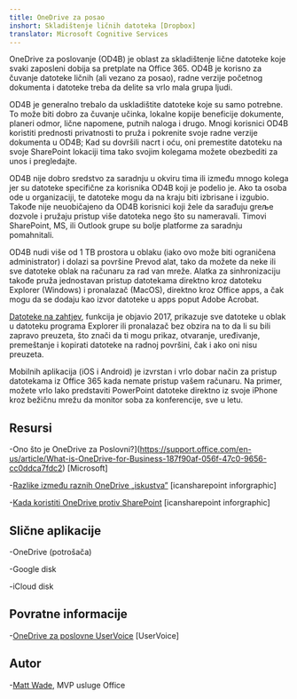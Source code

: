 ```yaml
---
title: OneDrive za posao
inshort: Skladištenje ličnih datoteka [Dropbox]
translator: Microsoft Cognitive Services
---
```



OneDrive za poslovanje (OD4B) je oblast za skladištenje lične datoteke koje svaki zaposleni dobija sa pretplate na Office 365. OD4B je korisno za čuvanje datoteke ličnih (ali vezano za posao), radne verzije početnog dokumenta i datoteke treba da delite sa vrlo mala grupa ljudi.

OD4B je generalno trebalo da uskladištite datoteke koje su samo potrebne. To može biti dobro za čuvanje učinka, lokalne kopije beneficije dokumente, planeri odmor, lične napomene, putnih naloga i drugo. Mnogi korisnici OD4B koristiti prednosti privatnosti to pruža i pokrenite svoje radne verzije dokumenta u OD4B; Kad su dovršili nacrt i oću, oni premestite datoteku na svoje SharePoint lokaciji tima tako svojim kolegama možete obezbediti za unos i pregledajte.

OD4B nije dobro sredstvo za saradnju u okviru tima ili između mnogo kolega jer su datoteke specifične za korisnika OD4B koji je podelio je. Ako ta osoba ode u organizaciji, te datoteke mogu da na kraju biti izbrisane i izgubio. Takođe nije neuobičajeno da OD4B korisnici koji žele da sarađuju greљe dozvole i pružaju pristup više datoteka nego što su nameravali. Timovi SharePoint, MS, ili Outlook grupe su bolje platforme za saradnju pomahnitali.

OD4B nudi više od 1 TB prostora u oblaku (iako ovo može biti ograničena administrator) i dolazi sa površine Prevod alat, tako da možete da neke ili sve datoteke oblak na računaru za rad van mreže. Alatka za sinhronizaciju takođe pruža jednostavan pristup datotekama direktno kroz datoteku Explorer (Windows) i pronalazač (MacOS), direktno kroz Office apps, a čak mogu da se dodaju kao izvor datoteke u apps poput Adobe Acrobat. 

[Datoteke na zahtjev](https://blogs.office.com/en-us/2017/05/11/introducing-onedrive-files-on-demand-and-additional-features-making-it-easier-to-access-and-share-files/), funkcija je objavio 2017, prikazuje sve datoteke u oblak u datoteku programa Explorer ili pronalazač bez obzira na to da li su bili zapravo preuzeta, što znači da ti mogu prikaz, otvaranje, uređivanje, premeštanje i kopirati datoteke na radnoj površini, čak i ako oni nisu preuzeta.

Mobilnih aplikacija (iOS i Android) je izvrstan i vrlo dobar način za pristup datotekama iz Office 365 kada nemate pristup vašem računaru. Na primer, možete vrlo lako predstaviti PowerPoint datoteke direktno iz svoje iPhone kroz bežičnu mrežu da monitor soba za konferencije, sve u letu.

Resursi
---------

-Ono što je OneDrive za
    Poslovni?](https://support.office.com/en-us/article/What-is-OneDrive-for-Business-187f90af-056f-47c0-9656-cc0ddca7fdc2)
    \[Microsoft\]

-[Razlike između raznih OneDrive
    „iskustva”](http://icsh.pt/OneDriveTree) \[icansharepoint
    inforgraphic\]

-[Kada koristiti OneDrive protiv SharePoint](http://icsh.pt/DocCircleOfLife) \[icansharepoint
    inforgraphic\]

Slične aplikacije
--------------------

-OneDrive (potrošača)

-Google disk

-iCloud disk

Povratne informacije
---------

-[OneDrive za poslovne UserVoice](https://onedrive.uservoice.com/forums/262982-onedrive/category/86090-onedrive-for-business)
    \[UserVoice\]

Autor
---------

-[Matt Wade](https://www.linkedin.com/in/thatmattwade/), MVP usluge Office

